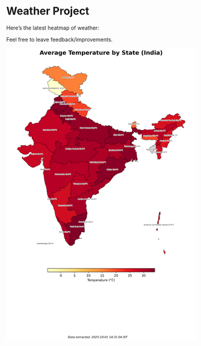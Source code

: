 # Weather Project

Here’s the latest heatmap of weather:

Feel free to leave feedback/improvements.

![India Heatmap](docs/assets/india_heatmap.png?v=DCEDD2)
